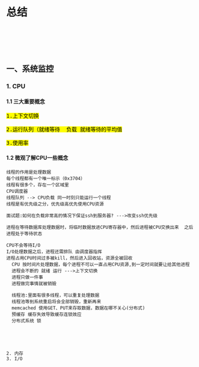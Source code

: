# 总结


<br>
</br>
<br>
</br>


## 一、系统监控

### 1. CPU

#### 1.1 三大重要概念

<pre>
<mark>1.上下文切换</mark>

<mark>2.运行队列（就绪等待  负载 就绪等待的平均值</mark>

<mark>3.使用率</mark> 
</pre>


#### 1.2 微观了解CPU一些概念  
    线程的作用是处理数据
    每个线程都有一个唯一标示（0x3704）
    线程有很多个，存在一个区域里
    CPU调度器
    线程队列 --> CPU负载 同一时刻只能运行一个线程
    线程是有优先级之分，优先级高优先使用CPU资源
    
    面试题:如何在负载非常高的情况下保证ssh到服务器? --->改变ssh优先级
    
    进程在等待数据库处理数据时，将临时数据放进CPU寄存器中，然后进程被CPU交换出来  之后进程处于等待状态
    
    CPU不会等待I/O
    I/O处理数据之后，进程还需排队 由调度器指挥
    进程占用CPU时间过多被kill，然后进入回收站，资源全被回收
      CPU 按时间片处理数据，每个进程不可以一直占用CPU资源,到一定时间就要让给其他进程
      进程会不断的 就绪 运行 --->上下文切换
      进程只做一件事
      进程做完事情就被销毁
      
      线程池:里面有很多线程，可以重复处理数据
      线程池等到系统重启将会全部销毁，重新再来
      memcached 使用GET、PUT来存取数据，数据在哪不关心(分布式)
      预缓存 缓存失效导致缓存连锁效应
      分布式系统 锁
    
    
    
    

    2. 内存
    3. I/O



